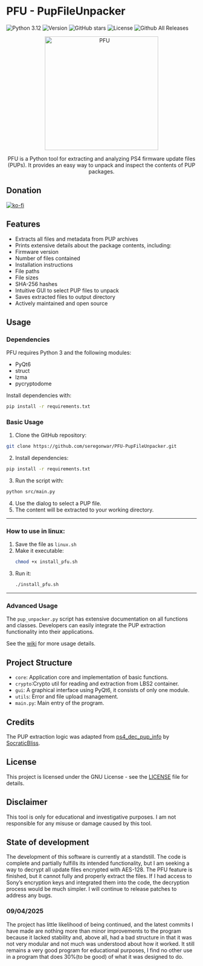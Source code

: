 # PFU - PupFileUnpacker

![Python 3.12](https://img.shields.io/badge/Python-3.12+-blue)
![Version](https://img.shields.io/badge/version-v1.5.1b-brightgreen)
![GitHub stars](https://img.shields.io/github/stars/seregonwar/Pup-file-extractor?style=social)
![License](https://img.shields.io/badge/license-MIT-red)
![Github All Releases](https://img.shields.io/github/downloads/seregonwar/PFU-PupFileUnpacker/total.svg)
<p align="center">
  <a href="https://github.com/seregonwar/PFU-PupFileUnpacker/blob/main/logo.png">
    <img alt="PFU" src="logo.png" width="300" />
  </a>
</p>
<p align="center">
PFU is a Python tool for extracting and analyzing PS4 firmware update files (PUPs). It provides an easy way to unpack and inspect the contents of PUP packages.
</p>



## Donation

[![ko-fi](https://ko-fi.com/img/githubbutton_sm.svg)](https://ko-fi.com/seregon)
## Features

- Extracts all files and metadata from PUP archives
- Prints extensive details about the package contents, including:
- Firmware version
- Number of files contained
- Installation instructions
- File paths
- File sizes
- SHA-256 hashes
- Intuitive GUI to select PUP files to unpack
- Saves extracted files to output directory
- Actively maintained and open source

## Usage

### Dependencies

PFU requires Python 3 and the following modules:

- PyQt6
- struct
- lzma
- pycryptodome

Install dependencies with:

```bash
pip install -r requirements.txt
```

### Basic Usage

1. Clone the GitHub repository:
```bash
git clone https://github.com/seregonwar/PFU-PupFileUnpacker.git
```
2. Install dependencies:
```bash
pip install -r requirements.txt
```
3. Run the script with:
```bash
python src/main.py
```
4. Use the dialog to select a PUP file.
5. The content will be extracted to your working directory.

---

### How to use in linux:

1. Save the file as `linux.sh`
2. Make it executable:
   ```bash
   chmod +x install_pfu.sh
   ```
3. Run it:
   ```bash
   ./install_pfu.sh
   ```

---
### Advanced Usage

The `pup_unpacker.py` script has extensive documentation on all functions and classes. Developers can easily integrate the PUP extraction functionality into their applications.

See the [wiki](https://github.com/seregonwar/Pup-file-extractor/wiki) for more usage details.

## Project Structure

- `core`: Application core and implementation of basic functions.
- `crypto`:Crypto util for reading and extraction from LBS2 container.
- `gui`: A graphical interface using PyQt6, it consists of only one module.
- `utils`: Error and file upload management.
- `main.py`: Main entry of the program.

## Credits

The PUP extraction logic was adapted from [ps4_dec_pup_info](https://github.com/SocraticBliss/ps4_dec_pup_info) by [SocraticBliss](https://github.com/SocraticBliss).

## License

This project is licensed under the GNU License - see the [LICENSE](LICENSE) file for details.

## Disclaimer

This tool is only for educational and investigative purposes. I am not responsible for any misuse or damage caused by this tool.

## State of development 
The development of this software is currently at a standstill. The code is complete and partially fulfills its intended functionality, but I am seeking a way to decrypt all update files encrypted with AES-128. The PFU feature is finished, but it cannot fully and properly extract the files. If I had access to Sony’s encryption keys and integrated them into the code, the decryption process would be much simpler. I will continue to release patches to address any bugs.

### 09/04/2025
The project has little likelihood of being continued, and the latest commits I have made are nothing more than minor improvements to the program because it lacked stability and, above all, had a bad structure in that it was not very modular and not much was understood about how it worked. It still remains a very good program for educational purposes, I find no other use in a program that does 30%(to be good) of what it was designed to do. 

